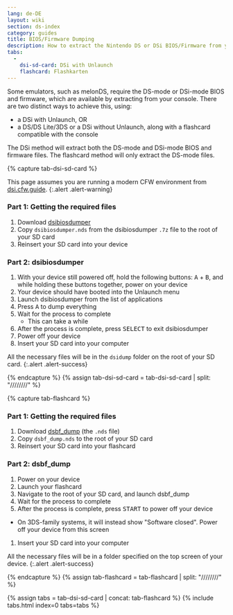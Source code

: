 ```yaml
---
lang: de-DE
layout: wiki
section: ds-index
category: guides
title: BIOS/Firmware Dumping
description: How to extract the Nintendo DS or DSi BIOS/Firmware from your console
tabs:
  - 
    dsi-sd-card: DSi with Unlaunch
    flashcard: Flashkarten
---
```


Some emulators, such as melonDS, require the DS-mode or DSi-mode BIOS and firmware, which are available by extracting from your console. There are two distinct ways to achieve this, using:
- a DSi with Unlaunch, OR
- a DS/DS Lite/3DS or a DSi without Unlaunch, along with a flashcard compatible with the console

The DSi method will extract both the DS-mode and DSi-mode BIOS and firmware files. The flashcard method will only extract the DS-mode files.

{% capture tab-dsi-sd-card %}

This page assumes you are running a modern CFW environment from [dsi.cfw.guide](https://dsi.cfw.guide).
{:.alert .alert-warning}

### Part 1: Getting the required files

1. Download [dsibiosdumper](https://melonds.kuribo64.net/downloads/dsibiosdumper.7z)
1. Copy `dsibiosdumper.nds` from the dsibiosdumper `.7z` file to the root of your SD card
1. Reinsert your SD card into your device

### Part 2: dsibiosdumper
1. With your device still powered off, hold the following buttons: <kbd class="face">A</kbd> + <kbd class="face">B</kbd>, and while holding these buttons together, power on your device
1. Your device should have booted into the Unlaunch menu
1. Launch dsibiosdumper from the list of applications
1. Press <kbd class="face">A</kbd> to dump everything
1. Wait for the process to complete
    - This can take a while
1. After the process is complete, press <kbd>SELECT</kbd> to exit dsibiosdumper
1. Power off your device
1. Insert your SD card into your computer

All the necessary files will be in the `dsidump` folder on the root of your SD card.
{:.alert .alert-success}

{% endcapture %}
{% assign tab-dsi-sd-card = tab-dsi-sd-card | split: "////////" %}

{% capture tab-flashcard %}

### Part 1: Getting the required files

1. Download [dsbf_dump](https://github.com/DS-Homebrew/dsbf_dump/releases/latest) (the `.nds` file)
1. Copy `dsbf_dump.nds` to the root of your SD card
1. Reinsert your SD card into your flashcard

### Part 2: dsbf_dump
1. Power on your device
1. Launch your flashcard
1. Navigate to the root of your SD card, and launch dsbf_dump
1. Wait for the process to complete
1. After the process is complete, press <kbd>START</kbd> to power off your device
  - On 3DS-family systems, it will instead show "Software closed". Power off your device from this screen
1. Insert your SD card into your computer

All the necessary files will be in a folder specified on the top screen of your device.
{:.alert .alert-success}

{% endcapture %}
{% assign tab-flashcard = tab-flashcard | split: "////////" %}

{% assign tabs = tab-dsi-sd-card | concat: tab-flashcard %}
{% include tabs.html index=0 tabs=tabs %}
